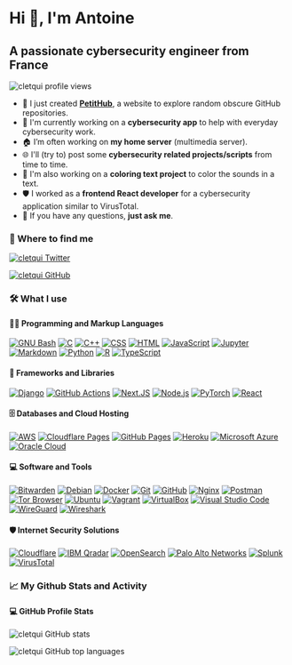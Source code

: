 # Hi 👋, I'm Antoine

## A passionate cybersecurity engineer from France

![cletqui profile views](https://komarev.com/ghpvc/?username=cletqui&color=A7A79F)

- 🌌 I just created **[PetitHub](https://github.com/cletqui/petithub/)**, a website to explore random obscure GitHub repositories.
- 🤖 I'm currently working on a **cybersecurity app** to help with everyday cybersecurity work.
- 🏠 I’m often working on **my home server** (multimedia server).
- 🌐 I'll (try to) post some **cybersecurity related projects/scripts** from time to time.
- 🦋 I'm also working on a **coloring text project** to color the sounds in a text.
- 🛡️ I worked as a **frontend React developer** for a cybersecurity application similar to VirusTotal.
- 💬 If you have any questions, **just ask me**.

### 📌 Where to find me

[![cletqui Twitter](https://img.shields.io/twitter/follow/cletqui?logo=x&style=for-the-badge)](https://twitter.com/cletqui)

[![cletqui GitHub](https://img.shields.io/github/followers/cletqui?logo=github&color=181717&style=for-the-badge)](https://github.com/cletqui)

### 🛠️ What I use

#### 👨‍💻 Programming and Markup Languages

[![GNU Bash](https://img.shields.io/badge/GNU_Bash-★★★-4EAA25?logo=GNU-Bash&logoColor=4EAA25&style=flat-square)](https://www.gnu.org/software/bash/)
[![C](https://img.shields.io/badge/C-★-A8B9CC?logo=C&logoColor=A8B9CC&style=flat-square)](https://www.open-std.org/jtc1/sc22/wg14/)
[![C++](https://img.shields.io/badge/C%2B%2B-★-A8B9CC?logo=cplusplus&logoColor=A8B9CC&style=flat-square)](https://isocpp.org/)
[![CSS](https://img.shields.io/badge/CSS-★★-1572B6?logo=CSS3&logoColor=1572B6&style=flat-square)](https://www.w3.org/TR/CSS/#css)
[![HTML](https://img.shields.io/badge/HTML-★★-E34F26?logo=HTML5&logoColor=E34F26&style=flat-square)](https://html.spec.whatwg.org/multipage/)
[![JavaScript](https://img.shields.io/badge/JavaScript-★★-F7DF1E?logo=JavaScript&logoColor=F7DF1E&style=flat-square)](https://www.javascript.com/)
[![Jupyter](https://img.shields.io/badge/Jupyter-★★-F37626?logo=Jupyter&logoColor=F37626&style=flat-square)](https://www.jupyter.org/)
[![Markdown](https://img.shields.io/badge/Markdown-★★★-000000?logo=Markdown&logoColor=000000&style=flat-square)](https://www.markdownguide.org/)
[![Python](https://img.shields.io/badge/Python-★★★-3776AB?logo=Python&logoColor=3776AB&style=flat-square)](https://www.python.org/)
[![R](https://img.shields.io/badge/R-★★-276DC3?logo=R&logoColor=276DC3&style=flat-square)](https://www.r-project.org/)
[![TypeScript](https://img.shields.io/badge/TypeScript-★★-3178C6?logo=TypeScript&logoColor=3178C6&style=flat-square)](https://www.typescriptlang.org/)

#### 🧰 Frameworks and Libraries

[![Django](https://img.shields.io/badge/Django-★★-092E20?logo=Django&logoColor=092E20&style=flat-square)](https://www.djangoproject.com/)
[![GitHub Actions](https://img.shields.io/badge/GitHub_Actions-★★★-2088FF?logo=GitHub-Actions&logoColor=2088FF&style=flat-square)](https://github.com/)
[![Next.JS](https://img.shields.io/badge/Next.JS-★-000000?logo=Next.JS&logoColor=000000&style=flat-square)](https://nextjs.org/)
[![Node.js](https://img.shields.io/badge/Node.js-★★-339933?logo=Node.js&logoColor=339933&style=flat-square)](https://nodejs.org/)
[![PyTorch](https://img.shields.io/badge/PyTorch-★★-EE4C2C?logo=PyTorch&logoColor=EE4C2C&style=flat-square)](https://pytorch.org/)
[![React](https://img.shields.io/badge/React-★★★-61DAFB?logo=React&logoColor=61DAFB&style=flat-square)](https://react.dev/)

#### 🗄️ Databases and Cloud Hosting

[![AWS](https://img.shields.io/badge/AWS-★★-232F3E?logo=Amazon-AWS&logoColor=232F3E&style=flat-square)](https://aws.amazon.com/console/)
[![Cloudflare Pages](https://img.shields.io/badge/Cloudflare_Pages-★★★-F38020?logo=Cloudflare-Pages&logoColor=F38020&style=flat-square)](https://pages.cloudflare.com/)
[![GitHub Pages](https://img.shields.io/badge/GitHub_Pages-★★★-222222?logo=GitHub-Pages&logoColor=222222&style=flat-square)](https://pages.github.com/)
[![Heroku](https://img.shields.io/badge/Heroku-★★-430098?logo=Heroku&logoColor=430098&style=flat-square)](https://www.heroku.com/)
[![Microsoft Azure](https://img.shields.io/badge/Microsoft_Azure-★★-0078D4?logo=Microsoft-Azure&logoColor=0078D4&style=flat-square)](https://portal.azure.com/)
[![Oracle Cloud](https://img.shields.io/badge/Oracle_Cloud-★★★-F80000?logo=Oracle&logoColor=F80000&style=flat-square)](https://www.oracle.com/cloud/)

#### 💻 Software and Tools

[![Bitwarden](https://img.shields.io/badge/Bitwarden-★★★-175DDC?logo=Bitwarden&logoColor=175DDC&style=flat-square)](https://bitwarden.com/)
[![Debian](https://img.shields.io/badge/Debian-★★★-A81D33?logo=Debian&logoColor=A81D33&style=flat-square)](https://www.debian.org/)
[![Docker](https://img.shields.io/badge/Docker-★★★-2496ED?logo=Docker&logoColor=2496ED&style=flat-square)](https://www.docker.com/)
[![Git](https://img.shields.io/badge/Git-★★★-F05033?logo=Git&logoColor=F05033&style=flat-square)](https://git-scm.com/)
[![GitHub](https://img.shields.io/badge/GitHub-★★★-181717?logo=GitHub&logoColor=181717&style=flat-square)](https://github.com/)
[![Nginx](https://img.shields.io/badge/Nginx-★★★-009639?logo=Nginx&logoColor=009639&style=flat-square)](https://nginx.org/)
[![Postman](https://img.shields.io/badge/Postman-★★-FF6C37?logo=Postman&logoColor=FF6C37&style=flat-square)](https://www.postman.com/)
[![Tor Browser](https://img.shields.io/badge/Tor_Browser-★★-7D4698?logo=Tor-Browser&logoColor=7D4698&style=flat-square)](https://www.torproject.org/)
[![Ubuntu](https://img.shields.io/badge/Ubuntu-★★★-E95420?logo=Ubuntu&logoColor=E95420&style=flat-square)](https://ubuntu.com/)
[![Vagrant](https://img.shields.io/badge/Vagrant-★★-183A61?logo=Vagrant&logoColor=183A61&style=flat-square)](https://www.vagrantup.com/)
[![VirtualBox](https://img.shields.io/badge/VirtualBox-★★★-183A61?logo=VirtualBox&logoColor=183A61&style=flat-square)](https://www.virtualbox.org/)
[![Visual Studio Code](https://img.shields.io/badge/Visual_Studio_Code-★★★-0078d7?logo=Visual-Studio-Code&logoColor=0078d7&style=flat-square)](https://code.visualstudio.com/)
[![WireGuard](https://img.shields.io/badge/WireGuard-★★★-88171A?logo=WireGuard&logoColor=88171A&style=flat-square)](https://www.wireguard.com/)
[![Wireshark](https://img.shields.io/badge/Wireshark-★★★-1679A7?logo=Wireshark&logoColor=1679A7&style=flat-square)](https://www.wireshark.org/)

#### 🛡️ Internet Security Solutions

[![Cloudflare](https://img.shields.io/badge/Cloudflare-★★★-F38020?logo=Cloudflare&logoColor=F38020&style=flat-square)](https://www.cloudflare.com/)
[![IBM Qradar](https://img.shields.io/badge/IBM_Qradar-★★★-052FAD?logo=IBM&logoColor=052FAD&style=flat-square)](https://www.ibm.com/qradar)
[![OpenSearch](https://img.shields.io/badge/OpenSearch-★★★-005EB8?logo=OpenSearch&logoColor=005EB8&style=flat-square)](https://opensearch.org/)
[![Palo Alto Networks](https://img.shields.io/badge/Palo_Alto_Networks-★★-F04E23?logo=Palo-Alto-Networks&logoColor=F04E23&style=flat-square)](https://www.paloaltonetworks.com/)
[![Splunk](https://img.shields.io/badge/Splunk-★★★-000000?logo=Splunk&logoColor=000000&style=flat-square)](https://www.splunk.com/)
[![VirusTotal](https://img.shields.io/badge/VirusTotal-★★-394EFF?logo=VirusTotal&logoColor=394EFF&style=flat-square)](https://www.virustotal.com/)

### 📈 My Github Stats and Activity

#### 💻 GitHub Profile Stats</h5>

![cletqui GitHub stats](https://github-readme-stats.vercel.app/api?username=cletqui&locale=en&show_icons=true&theme=transparent)

![cletqui GitHub top languages](https://github-readme-stats.vercel.app/api/top-langs?username=cletqui&langs_count=8&theme=transparent)
